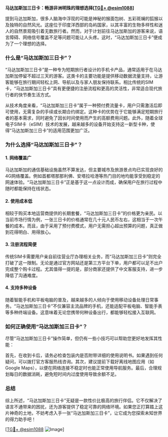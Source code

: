 **马达加斯加三日卡：畅游非洲明珠的理想选择[[TG💪+ @esim1088](https://t.me/s/esim1088)]**

提到马达加斯加，很多人脑海中浮现的可能是神秘的猴面包树、五彩斑斓的狐猴以及独特的自然风光。这座位于印度洋西部的岛屿国家，以其丰富的生物多样性和迷人的自然景观吸引着无数旅行者。然而，对于计划前往马达加斯加的游客来说，语言障碍、网络信号覆盖不足等问题可能让人头疼。这时，“马达加斯加三日卡”便成为了一个理想的选择。

### **什么是“马达加斯加三日卡”？**

“马达加斯加三日卡”是一种专为短期旅行者设计的手机卡产品，通常适用于在马达加斯加停留不超过三天的游客。这类卡的主要功能是提供移动数据流量支持，让游客能够在旅行期间轻松上网、导航以及与家人朋友保持联系。相比传统的SIM卡，“马达加斯加三日卡”具有更便捷的注册流程和更高的灵活性，非常适合现代旅行者的快节奏生活方式。

从技术角度来看，“马达加斯加三日卡”属于一种预付费流量卡，用户只需激活后即可使用，无需复杂的手续或长期合约绑定。这种卡的优势在于它能够满足短期旅行者的基本需求，同时避免了因长时间使用而产生的高额费用问题。此外，随着全球电子SIM卡（eSIM）技术的发展，越来越多的设备开始支持这一新型卡种，使得“马达加斯加三日卡”的适用范围更加广泛。

### **为什么选择“马达加斯加三日卡”？**

#### **1. 网络覆盖广**
马达加斯加的通信基础设施虽然不算发达，但主要城市及旅游景点均已实现良好的4G网络覆盖。例如首都塔那那利佛、安塔拉哈港等热门目的地均能享受到稳定的网速体验。“马达加斯加三日卡”正是基于这一点设计而成，确保用户在旅行过程中随时都能保持在线状态。

#### **2. 使用成本低**
相较于购买本地运营商提供的长期套餐，“马达加斯加三日卡”的价格更为亲民。以当前市场行情为例，一张三日卡的价格通常在几十元人民币左右，这相当于一次午餐的成本。而且，由于采用了预付费模式，用户无需担心超出预算的问题，真正做到花得明白、用得放心。

#### **3. 注册流程简便**
传统SIM卡需要用户亲自前往营业厅办理相关业务，而“马达加斯加三日卡”则完全打破了这一限制。无论是通过官方网站还是第三方平台下单，用户都可以足不出户完成整个购卡过程。尤其值得一提的是，部分商家还提供了中文客服支持，进一步降低了沟通难度。

#### **4. 支持多种设备**
随着智能手机和平板电脑的普及，越来越多的人倾向于使用移动设备处理日常事务。“马达加斯加三日卡”不仅兼容主流品牌的手机，还能适配平板电脑、智能手表等多种终端设备。这意味着无论您携带何种设备出行，都能够轻松接入互联网。

### **如何正确使用“马达加斯加三日卡”？**

尽管“马达加斯加三日卡”操作简单，但仍有一些小技巧可以帮助您更好地发挥其性能：

首先，在收到卡后，请务必检查包装内是否附带详细的使用说明书。如果遇到任何疑问，可以拨打官方客服热线咨询。其次，建议提前下载好离线地图应用（如Google Maps），以便在网络连接不稳定时也能正常使用导航服务。最后，合理规划每日的数据消耗，避免短时间内过度使用导致余额不足。

### **总结**

综上所述，“马达加斯加三日卡”无疑是一款性价比极高的旅行伴侣。它不仅解决了语言不通带来的困扰，还为游客提供了稳定可靠的网络环境。如果您正打算踏上这片神奇的土地，不妨考虑入手一张“马达加斯加三日卡”，让它成为您探索未知世界的得力助手吧！

[[TG💪+ @esim1088](https://t.me/s/esim1088) ![Image](https://i.postimg.cc/4NQfJmqS/Snipaste-2025-05-13-00-14-12.png)]